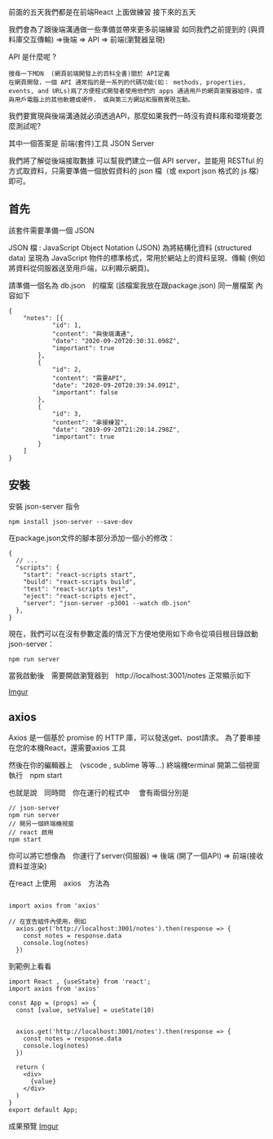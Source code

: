 
前面的五天我們都是在前端React 上面做練習
接下來的五天

我們會為了跟後端溝通做一些準備並帶來更多前端練習
如同我們之前提到的  (與資料庫交互傳輸) =>後端 => API => 前端(瀏覽器呈現)

API 是什麼呢 ?
```
搜尋一下MDN  (網頁前端開發上的百科全書)關於 API定義
在網頁開發，一個 API 通常指的是一系列的代碼功能(如： methods, properties, events, and URLs)爲了方便程式開發者使用他們的 apps 通過用戶的網頁瀏覽器組件，或與用戶電腦上的其他軟體或硬件， 或與第三方網站和服務實現互動。
```

我們要實現與後端溝通就必須透過API，那麼如果我們一時沒有資料庫和環境要怎麼測試呢?

其中一個答案是 前端(套件)工具 JSON Server  

我們將了解從後端接取數據 可以幫我們建立一個 API server，並能用 RESTful 的方式取資料，只需要準備一個放假資料的 json 檔（或 export json 格式的 js 檔）即可。

## 首先

該套件需要準備一個 JSON

JSON 檔 : JavaScript Object Notation (JSON) 為將結構化資料 (structured data) 呈現為 JavaScript 物件的標準格式，常用於網站上的資料呈現、傳輸 (例如將資料從伺服器送至用戶端，以利顯示網頁)。

請準備一個名為 db.json　的檔案 (該檔案我放在跟package.json) 同一層檔案
內容如下
```
{
    "notes": [{
            "id": 1,
            "content": "與後端溝通",
            "date": "2020-09-20T20:30:31.098Z",
            "important": true
        },
        {
            "id": 2,
            "content": "需要API",
            "date": "2020-09-20T20:39:34.091Z",
            "important": false
        },
        {
            "id": 3,
            "content": "串接練習",
            "date": "2019-09-20T21:20:14.298Z",
            "important": true
        }
    ]
}
```


## 安裝

安裝 json-server 指令
```
npm install json-server --save-dev
```


在package.json文件的腳本部分添加一個小的修改：

```
{
  // ... 
  "scripts": {
    "start": "react-scripts start",
    "build": "react-scripts build",
    "test": "react-scripts test",
    "eject": "react-scripts eject",
    "server": "json-server -p3001 --watch db.json"
  },
}
```
現在，我們可以在沒有參數定義的情況下方便地使用如下命令從項目根目錄啟動json-server：

```
npm run server
```
當我啟動後　需要開啟瀏覽器到　http://localhost:3001/notes
正常顯示如下

[Imgur](https://i.imgur.com/brtoQhe.jpg)


## axios
Axios 是一個基於 promise 的 HTTP 庫，可以發送get、post請求。
為了要串接在您的本機React，還需要axios 工具

然後在你的編輯器上　(vscode , sublime 等等...)
終端機terminal 開第二個視窗執行　npm start

也就是說　同時間　你在運行的程式中　
會有兩個分別是　
```
// json-server
npm run server
// 開另一個終端機視窗
// react 啟用
npm start

```

你可以將它想像為　你運行了server(伺服器) => 後端 (開了一個API) => 前端(接收資料並渲染) 

在react 上使用　axios　方法為

```

import axios from 'axios'

// 在宣告組件內使用，例如
  axios.get('http://localhost:3001/notes').then(response => {
    const notes = response.data
    console.log(notes)
  })
```

到範例上看看
```
import React , {useState} from 'react';
import axios from 'axios'

const App = (props) => {
  const [value, setValue] = useState(10)


  axios.get('http://localhost:3001/notes').then(response => {
    const notes = response.data
    console.log(notes)
  })

  return (
    <div>
      {value}
    </div>
  )
}
export default App;

```

成果預覽
[Imgur](https://i.imgur.com/TkVbaBu.jpg)
